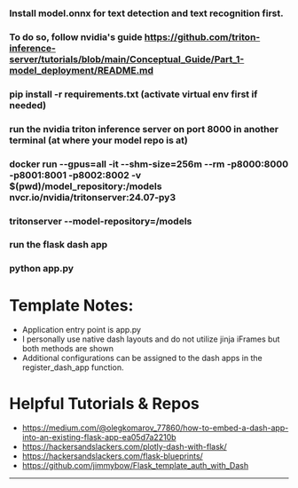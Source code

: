 ### Install model.onnx for text detection and text recognition first.
### To do so, follow nvidia's guide https://github.com/triton-inference-server/tutorials/blob/main/Conceptual_Guide/Part_1-model_deployment/README.md
### pip install -r requirements.txt (activate virtual env first if needed)
### run the nvidia triton inference server on port 8000 in another terminal (at where your model repo is at)
### docker run --gpus=all -it --shm-size=256m --rm -p8000:8000 -p8001:8001 -p8002:8002 -v $(pwd)/model_repository:/models nvcr.io/nvidia/tritonserver:24.07-py3
### tritonserver --model-repository=/models
### run the flask dash app
### python app.py

# Template Notes:
* Application entry point is app.py
* I personally use native dash layouts and do not utilize jinja iFrames but both methods are shown
* Additional configurations can be assigned to the dash apps in the register_dash_app function.
# Helpful Tutorials & Repos
* https://medium.com/@olegkomarov_77860/how-to-embed-a-dash-app-into-an-existing-flask-app-ea05d7a2210b
* https://hackersandslackers.com/plotly-dash-with-flask/
* https://hackersandslackers.com/flask-blueprints/
* https://github.com/jimmybow/Flask_template_auth_with_Dash
------------------------------------------------------------------------------------------------------------------------
